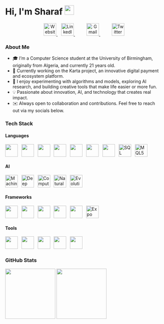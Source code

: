 # Hi, I'm Sharaf <img src="https://media.giphy.com/media/hvRJCLFzcasrR4ia7z/giphy.gif" width="30px">

<p align="center" style="margin-top: 20px;">
  <a href="https://sharafboukhezer.com" target="_blank">
    <img src="https://cdn-icons-png.flaticon.com/512/841/841364.png" alt="Website" height="40" title="Personal Website" />
  </a> &nbsp;&nbsp;
  <a href="https://www.linkedin.com/in/sharaf-boukhezer/" target="_blank" style="margin-right: 25px;">
    <img src="https://cdn.jsdelivr.net/gh/devicons/devicon/icons/linkedin/linkedin-original.svg" alt="LinkedIn" height="40" />
  </a> &nbsp;&nbsp;
  <a href="mailto:sharaf.boukhezer@gmail.com" target="_blank" style="margin-right: 25px;">
    <img src="https://img.icons8.com/color/48/gmail-new.png" alt="Gmail" height="40" />
  </a> &nbsp;&nbsp;
  <a href="https://twitter.com/SharafBoukhezer" target="_blank">
    <img src="https://cdn.jsdelivr.net/gh/devicons/devicon/icons/twitter/twitter-original.svg" alt="Twitter" height="40" />
  </a>
</p>


### About Me
- 🎓 I’m a Computer Science student at the University of Birmingham, originally from Algeria, and currently 21 years old.  
- 💼 Currently working on the Karta project, an innovative digital payment and ecosystem platform.  
- 🔬 I enjoy experimenting with algorithms and models, exploring AI research, and building creative tools that make life easier or more fun.  
- 💡 Passionate about innovation, AI, and technology that creates real impact.  
- ✉️ Always open to collaboration and contributions. Feel free to reach out via my socials below.


### Tech Stack

#### Languages
<p align="left">
  <img src="https://skillicons.dev/icons?i=python" height="40" /> &nbsp;
  <img src="https://skillicons.dev/icons?i=java" height="40" /> &nbsp;
  <img src="https://skillicons.dev/icons?i=c" height="40" /> &nbsp;
  <img src="https://cdn.jsdelivr.net/gh/devicons/devicon/icons/haskell/haskell-original.svg" height="40" /> &nbsp;
  <img src="https://skillicons.dev/icons?i=html" height="40" /> &nbsp;
  <img src="https://skillicons.dev/icons?i=css" height="40" /> &nbsp;
  <img src="https://skillicons.dev/icons?i=javascript" height="40" /> &nbsp;
  <img src="https://cdn.jsdelivr.net/gh/devicons/devicon/icons/mysql/mysql-original.svg" height="40" title="SQL" /> &nbsp;
  <img src="https://img.icons8.com/fluency/48/metatrader.png" height="40" title="MQL5" /> &nbsp;
</p>

#### AI
<p align="left">
  <img src="https://cdn-icons-png.flaticon.com/512/1077/1077012.png" height="40" title="Machine Learning" /> &nbsp;
  <img src="https://cdn-icons-png.flaticon.com/512/10310/10310628.png" height="40" title="Deep Learning" /> &nbsp;
  <img src="https://cdn-icons-png.flaticon.com/512/9443/9443070.png" height="40" title="Computer Vision" /> &nbsp;
  <img src="https://cdn-icons-png.flaticon.com/512/9939/9939828.png" height="40" title="Natural Language Processing" /> &nbsp;
  <img src="https://cdn-icons-png.flaticon.com/512/11877/11877665.png" height="40" title="Evolutionary Computation" />
</p>

#### Frameworks
<p align="left">
  <img src="https://skillicons.dev/icons?i=react" height="40" /> &nbsp;
  <img src="https://skillicons.dev/icons?i=nextjs" height="40" /> &nbsp;
  <img src="https://skillicons.dev/icons?i=angular" height="40" /> &nbsp;
  <img src="https://skillicons.dev/icons?i=pytorch" height="40" /> &nbsp;
  <img src="https://skillicons.dev/icons?i=tailwind" height="40" /> &nbsp;
  <img src="https://www.vectorlogo.zone/logos/expoio/expoio-icon.svg" height="40" title="Expo" />
</p>

#### Tools
<p align="left">
  <img src="https://skillicons.dev/icons?i=supabase" height="40" /> &nbsp;
  <img src="https://skillicons.dev/icons?i=git" height="40" /> &nbsp;
  <img src="https://skillicons.dev/icons?i=vscode" height="40" /> &nbsp;
  <img src="https://skillicons.dev/icons?i=mongodb" height="40" /> &nbsp;
  <img src="https://skillicons.dev/icons?i=postgresql" height="40" />
</p>


### GitHub Stats

<p align="left">
  <img src="https://github-readme-stats.vercel.app/api?username=sharafedd&show_icons=true&theme=github_dark&hide_border=true" height="160" />
  <img src="https://github-readme-stats.vercel.app/api/top-langs/?username=sharafedd&layout=compact&theme=github_dark&hide_border=true" height="160" />
</p>

